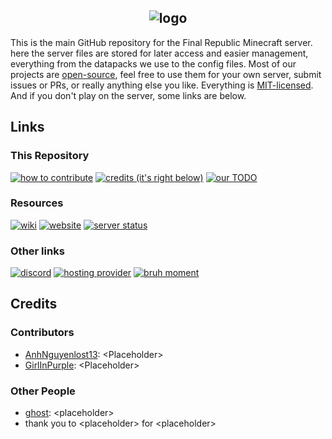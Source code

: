 <h2 align="center">
  <img src="https://i.imgur.com/0fwIhaa.png" alt="logo">
</h2>

This is the main GitHub repository for the Final Republic Minecraft server. here the server files are stored for later access and easier management, everything from the datapacks we use to the config files.
Most of our projects are [open-source](/projects), feel free to use them for your own server, submit issues or PRs, or really anything else you like. Everything is [MIT-licensed](LICENSE).
And if you don't play on the server, some links are below.

## Links

### This Repository
<a href="/projects/Compiling_%26_Contibuting.md#contributing"><img src="https://img.shields.io/badge/how_to-contribute-green" alt="how to contribute"></a>
<a href="#credits"><img src="https://img.shields.io/badge/credits-it's_right_below-blue" alt="credits (it's right below)"></a>
<a href="/projects/Compiling_%26_Contibuting.md#our_todo"><img src="https://img.shields.io/badge/our-TODO-red" alt="our TODO"></a>

### Resources
<a href="https://discord.com/channels/969376256640569474/1104113680083337237"><img src="https://img.shields.io/badge/our-wiki_(discord)-blue" alt="wiki"></a>
<a href="https://girlinpurple.github.io/finalrepublic"><img src="https://img.shields.io/badge/our-website_(awful)-green" alt="website"></a>
<a href="https://mcsrvstat.us/server/finalrepublic.duckdns.org"><img src="https://img.shields.io/badge/dynamic/json?url=https%3A%2F%2Fapi.mcsrvstat.us%2F2%2Ffinalrepublic.duckdns.org&query=%24.online&label=server%20online%3F" alt="server status"></a>

### Other links
<a href="https://discord.gg/MX5fWws7wE"><img src="https://img.shields.io/discord/969376256640569474?label=discord&color=%235865F2" alt="discord"></a>
<a href="https://exaroton.com"><img src="https://img.shields.io/badge/hosting_provider-exaroton-lime" alt="hosting provider"></a>
<a href=""><img src="https://img.shields.io/badge/holy_shit-dj_is_trans-590481" alt="bruh moment"></a>

## Credits
### Contributors
- [AnhNguyenlost13](https://github.com/AnhNguyenlost13): \<Placeholder\>
- [GirlInPurple](https://github.com/GirlInPurple): \<Placeholder\>
### Other People
- [ghost](https://github.com/ghost): \<placeholder\>
- thank you to \<placeholder\> for \<placeholder\>

